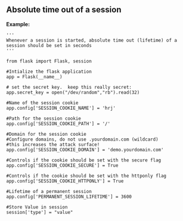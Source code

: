 
Absolute time out of a session
-------

**Example:**
	
	'''
	Whenever a session is started, absolute time out (lifetime) of a session should be set in seconds
	'''

	from flask import Flask, session

	#Intialize the flask application
	app = Flask(__name__)

	# set the secret key.  keep this really secret:
	app.secret_key = open("/dev/random","rb").read(32) 

	#Name of the session cookie
	app.config['SESSION_COOKIE_NAME'] = 'hrj'

	#Path for the session cookie
	app.config['SESSION_COOKIE_PATH'] = '/'
	
	#Domain for the session cookie
	#Configure domains, do not use .yourdomain.com (wildcard)
	#this increases the attack surface!
	app.config['SESSION_COOKIE_DOMAIN'] = 'demo.yourdomain.com'
	
	#Controls if the cookie should be set with the secure flag
	app.config['SESSION_COOKIE_SECURE'] = True
	
	#Controls if the cookie should be set with the httponly flag
	app.config['SESSION_COOKIE_HTTPONLY'] = True
	
	#Lifetime of a permanent session
	app.config['PERMANENT_SESSION_LIFETIME'] = 3600

	#Store Value in session
	session['type'] = "value"

